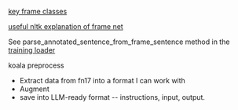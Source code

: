 
[key frame classes](https://github.com/chanind/frame-semantic-transformer/blob/main/frame_semantic_transformer/data/frame_types.py)

[useful nltk explanation of frame net](https://www.nltk.org/howto/framenet.html)


See parse_annotated_sentence_from_frame_sentence method in the [training loader](https://github.com/chanind/frame-semantic-transformer/blob/main/frame_semantic_transformer/data/loaders/framenet17/Framenet17TrainingLoader.py)

koala preprocess
- Extract data from fn17 into a format I can work with 
- Augment 
- save into LLM-ready format -- instructions, input, output. 

